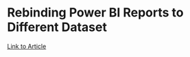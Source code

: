 # Rebinding Power BI Reports to Different Dataset
[Link to Article](https://www.linkedin.com/pulse/rebinding-power-bi-reports-different-dataset-%C5%A1t%C4%9Bp%C3%A1n-re%C5%A1l/)